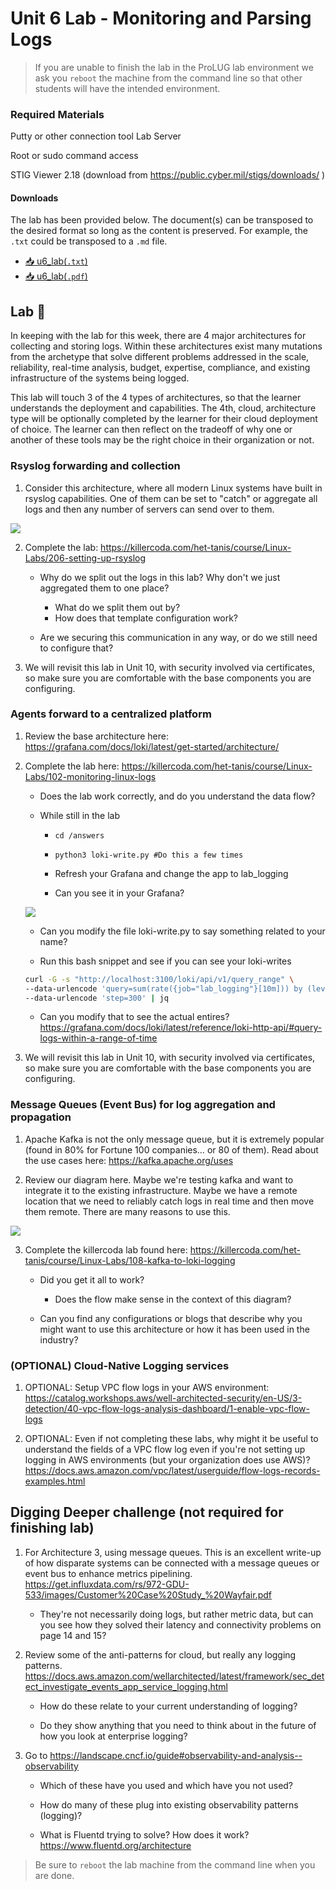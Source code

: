 # Unit 6 Lab - Monitoring and Parsing Logs

> If you are unable to finish the lab in the ProLUG lab environment we ask you `reboot`
> the machine from the command line so that other students will have the intended environment.

### Required Materials

Putty or other connection tool Lab Server

Root or sudo command access

STIG Viewer 2.18 (download from <https://public.cyber.mil/stigs/downloads/> )

#### Downloads

The lab has been provided below. The document(s) can be transposed to
the desired format so long as the content is preserved. For example, the `.txt`
could be transposed to a `.md` file.

- <a href="../../assets/psc/downloads/u6/u6_lab.txt" target="_blank" download>📥 u6_lab(`.txt`)</a>
- <a href="../../assets/psc/downloads/u6/u6_lab.pdf" target="_blank" download>📥 u6_lab(`.pdf`)</a>

## Lab 🧪

In keeping with the lab for this week, there are 4 major architectures for collecting and storing logs.
Within these architectures exist many mutations from the archetype that solve different problems addressed
in the scale, reliability, real-time analysis, budget, expertise, compliance, and existing infrastructure
of the systems being logged.

This lab will touch 3 of the 4 types of architectures, so that the learner
understands the deployment and capabilities. The 4th, cloud, architecture type will be optionally completed
by the learner for their cloud deployment of choice. The learner can then reflect on the tradeoff of why one
or another of these tools may be the right choice in their organization or not.

### Rsyslog forwarding and collection

1. Consider this architecture, where all modern Linux systems have built in rsyslog capabilities. One of them can
   be set to "catch" or aggregate all logs and then any number of servers can send over to them.

<img src='../../assets/psc/images/u6/image1.jpg'></img>

2. Complete the lab: <https://killercoda.com/het-tanis/course/Linux-Labs/206-setting-up-rsyslog>

   - Why do we split out the logs in this lab? Why don't we just aggregated them to one place?

     - What do we split them out by?
     - How does that template configuration work?

   - Are we securing this communication in any way, or do we still need to configure that?

3. We will revisit this lab in Unit 10, with security involved via certificates, so make sure you are comfortable
   with the base components you are configuring.

### Agents forward to a centralized platform

1. Review the base architecture here: <https://grafana.com/docs/loki/latest/get-started/architecture/>

2. Complete the lab here: <https://killercoda.com/het-tanis/course/Linux-Labs/102-monitoring-linux-logs>

   - Does the lab work correctly, and do you understand the data flow?

   - While still in the lab

     - `cd /answers`

     - `python3 loki-write.py #Do this a few times`

     - Refresh your Grafana and change the app to lab_logging

     - Can you see it in your Grafana?

   <img src='../../assets/psc/images/u6/image2.jpg'></img>

   - Can you modify the file loki-write.py to say something related to your name?

   - Run this bash snippet and see if you can see your loki-writes

   ```bash
   curl -G -s "http://localhost:3100/loki/api/v1/query_range" \
   --data-urlencode 'query=sum(rate({job="lab_logging"}[10m])) by (level)' \
   --data-urlencode 'step=300' | jq
   ```

   - Can you modify that to see the actual entires? <https://grafana.com/docs/loki/latest/reference/loki-http-api/#query-logs-within-a-range-of-time>

3. We will revisit this lab in Unit 10, with security involved via certificates, so make sure you are
   comfortable with the base components you are configuring.

### Message Queues (Event Bus) for log aggregation and propagation

1. Apache Kafka is not the only message queue, but it is extremely popular (found in 80% for Fortune 100
   companies… or 80 of them). Read about the use cases here: <https://kafka.apache.org/uses>

2. Review our diagram here. Maybe we're testing kafka and want to integrate it to the existing infrastructure.
   Maybe we have a remote location that we need to reliably catch logs in real time and then move them remote. There are many reasons to use this.

<img src='../../assets/psc/images/u6/image3.jpg'></img>

3. Complete the killercoda lab found here: <https://killercoda.com/het-tanis/course/Linux-Labs/108-kafka-to-loki-logging>

   - Did you get it all to work?

     - Does the flow make sense in the context of this diagram?

   - Can you find any configurations or blogs that describe why you might want to use this architecture or
     how it has been used in the industry?

### (OPTIONAL) Cloud-Native Logging services

1. OPTIONAL: Setup VPC flow logs in your AWS environment: <https://catalog.workshops.aws/well-architected-security/en-US/3-detection/40-vpc-flow-logs-analysis-dashboard/1-enable-vpc-flow-logs>

2. OPTIONAL: Even if not completing these labs, why might it be useful to understand the fields of a VPC flow log even if you're not setting up logging in AWS environments (but your organization does use AWS)? https://docs.aws.amazon.com/vpc/latest/userguide/flow-logs-records-examples.html

## Digging Deeper challenge (not required for finishing lab)

1. For Architecture 3, using message queues. This is an excellent write-up of how disparate systems can be connected with a message queues or event bus to enhance metrics pipelining. <https://get.influxdata.com/rs/972-GDU-533/images/Customer%20Case%20Study_%20Wayfair.pdf>

   - They're not necessarily doing logs, but rather metric data, but can you see how they solved their latency
     and connectivity problems on page 14 and 15?

2. Review some of the anti-patterns for cloud, but really any logging patterns. <https://docs.aws.amazon.com/wellarchitected/latest/framework/sec_detect_investigate_events_app_service_logging.html>

   - How do these relate to your current understanding of logging?

   - Do they show anything that you need to think about in the future of how you look at enterprise logging?

3. Go to <https://landscape.cncf.io/guide#observability-and-analysis--observability>

   - Which of these have you used and which have you not used?

   - How do many of these plug into existing observability patterns (logging)?

   - What is Fluentd trying to solve? How does it work? <https://www.fluentd.org/architecture>

> Be sure to `reboot` the lab machine from the command line when you are done.
